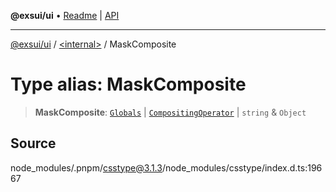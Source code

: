 **@exsui/ui** • [Readme](../../README.md) \| [API](../../globals.md)

***

[@exsui/ui](../../README.md) / [\<internal\>](../README.md) / MaskComposite

# Type alias: MaskComposite

> **MaskComposite**: [`Globals`](Globals.md) \| [`CompositingOperator`](CompositingOperator.md) \| `string` & `Object`

## Source

node\_modules/.pnpm/csstype@3.1.3/node\_modules/csstype/index.d.ts:19667
